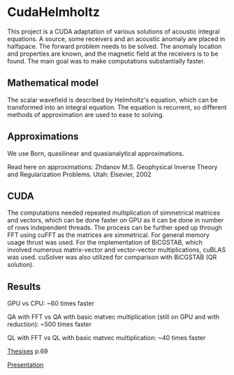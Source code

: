# CudaHelmholtz
This project is a CUDA adaptation of various solutions of acoustic integral equations. 
A source, some receivers and an acoustic anomaly are placed in halfspace. The forward problem needs to be solved.
The anomaly location and properties are known, and the magnetic field at the receivers is to be found. 
The main goal was to make computations substantially faster.

## Mathematical model
The scalar wavefield is described by Helmholtz's equation, which can be transformed into an integral equation. 
The equation is recurrent, so different methods of approximation are used to ease to solving.

## Approximations
We use Born, quasilinear and quasianalytical approximations. 

Read here on approximations: Zhdanov M.S. Geophysical Inverse Theory and Regularization Problems. Utah: Elsevier, 2002

## CUDA 
The computations needed repeated multiplication of simmetrical matrices and vectors, 
which can be done faster on GPU as it can be done in number of rows independent threads.
The process can be further sped up through FFT using cuFFT as the matrices are simmetrical.
For general memory usage thrust was used.
For the implementation of BiCGSTAB, which involved numerous matrix-vector and vector-vector multiplications, cuBLAS was used.
cuSolver was also utilized for comparison with BiCGSTAB (QR solution).

## Results
GPU vs CPU: ~60 times faster

QA with FFT vs QA with basic matvec multiplication (still on GPU and with reduction): ~500 times faster

QL with FFT vs QL with basic matvec multiplication: ~40 times faster

[Thesises](https://abitu.net/public/admin/mipt-conference/FPMI.pdf) p.69

[Presentation](https://www.dropbox.com/s/9wp4vxnkdam3bc6/CudaHelmholtz.pdf?dl=0)
